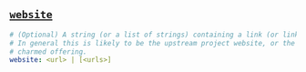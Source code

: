 <a href="#heading--website"><h2 id="heading--website">`website`</h2></a>

```yaml
# (Optional) A string (or a list of strings) containing a link (or links) to project websites.
# In general this is likely to be the upstream project website, or the formal website for the
# charmed offering.
website: <url> | [<urls>]
```

